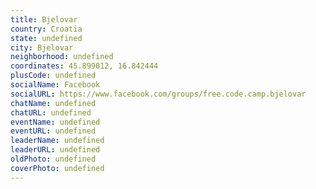 ```yaml
---
title: Bjelovar
country: Croatia
state: undefined
city: Bjelovar
neighborhood: undefined
coordinates: 45.899012, 16.842444
plusCode: undefined
socialName: Facebook
socialURL: https://www.facebook.com/groups/free.code.camp.bjelovar
chatName: undefined
chatURL: undefined
eventName: undefined
eventURL: undefined
leaderName: undefined
leaderURL: undefined
oldPhoto: undefined
coverPhoto: undefined
---
```

